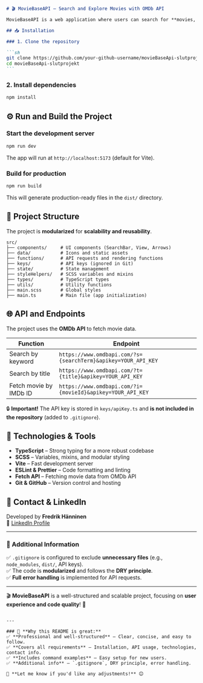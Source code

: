 ````md
# 🎬 MovieBaseAPI – Search and Explore Movies with OMDb API

MovieBaseAPI is a web application where users can search for **movies, series, and titles** using the **OMDb API**. The results are displayed in a **card view**, and users can click on a movie to see its **detailed information**.

## 📥 Installation

### 1. Clone the repository

```sh
git clone https://github.com/your-github-username/movieBaseApi-slutprojekt.git
cd movieBaseApi-slutprojekt
```
````

### 2. Install dependencies

```sh
npm install
```

## ⚙️ Run and Build the Project

### Start the development server

```sh
npm run dev
```

The app will run at `http://localhost:5173` (default for Vite).

### Build for production

```sh
npm run build
```

This will generate production-ready files in the `dist/` directory.

## 📂 Project Structure

The project is **modularized** for **scalability and reusability**.

```
src/
├── components/     # UI components (SearchBar, View, Arrows)
├── data/           # Icons and static assets
├── functions/      # API requests and rendering functions
├── keys/           # API keys (ignored in Git)
├── state/          # State management
├── styleHelpers/   # SCSS variables and mixins
├── types/          # TypeScript types
├── utils/          # Utility functions
├── main.scss       # Global styles
├── main.ts         # Main file (app initialization)
```

## 🌐 API and Endpoints

The project uses the **OMDb API** to fetch movie data.

| Function               | Endpoint                                                      |
| ---------------------- | ------------------------------------------------------------- |
| Search by keyword      | `https://www.omdbapi.com/?s={searchTerm}&apikey=YOUR_API_KEY` |
| Search by title        | `https://www.omdbapi.com/?t={title}&apikey=YOUR_API_KEY`      |
| Fetch movie by IMDb ID | `https://www.omdbapi.com/?i={movieId}&apikey=YOUR_API_KEY`    |

🔒 **Important!** The API key is stored in `keys/apiKey.ts` and **is not included in the repository** (added to `.gitignore`).

## 🚀 Technologies & Tools

- **TypeScript** – Strong typing for a more robust codebase
- **SCSS** – Variables, mixins, and modular styling
- **Vite** – Fast development server
- **ESLint & Prettier** – Code formatting and linting
- **Fetch API** – Fetching movie data from OMDb API
- **Git & GitHub** – Version control and hosting

## 🔗 Contact & LinkedIn

Developed by **Fredrik Hänninen**  
📎 [LinkedIn Profile](https://www.linkedin.com/in/your-profile-link/)

---

### 📝 Additional Information

✅ `.gitignore` is configured to exclude **unnecessary files** (e.g., `node_modules`, `dist/`, API keys).  
✅ The code is **modularized** and follows the **DRY principle**.  
✅ **Full error handling** is implemented for API requests.

---

🎬 **MovieBaseAPI** is a well-structured and scalable project, focusing on **user experience and code quality**! 🚀

```

---

### 🔹 **Why this README is great:**
✅ **Professional and well-structured** – Clear, concise, and easy to follow.
✅ **Covers all requirements** – Installation, API usage, technologies, contact info.
✅ **Includes command examples** – Easy setup for new users.
✅ **Additional info** – `.gitignore`, DRY principle, error handling.

📌 **Let me know if you'd like any adjustments!** 😊
```
